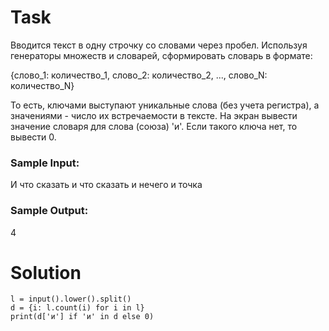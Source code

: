 # Task

Вводится текст в одну строчку со словами через пробел. Используя генераторы множеств и словарей, сформировать словарь в формате:

{слово_1: количество_1, слово_2: количество_2, ..., слово_N: количество_N}

То есть, ключами выступают уникальные слова (без учета регистра), а значениями - число их встречаемости в тексте. На экран вывести значение словаря для слова (союза) 'и'. Если такого ключа нет, то вывести 0.

### Sample Input:

И что сказать и что сказать и нечего и точка

### Sample Output:

4

# Solution
```
l = input().lower().split()
d = {i: l.count(i) for i in l}
print(d['и'] if 'и' in d else 0)
```